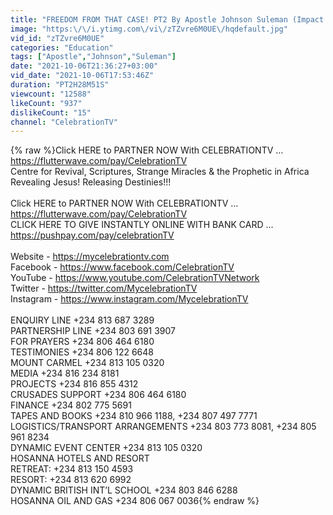 ```yaml
---
title: "FREEDOM FROM THAT CASE! PT2 By Apostle Johnson Suleman (Impact 2021- UMUAHIA Day2 Eve. 6th Oct. '21)"
image: "https:\/\/i.ytimg.com\/vi\/zTZvre6M0UE\/hqdefault.jpg"
vid_id: "zTZvre6M0UE"
categories: "Education"
tags: ["Apostle","Johnson","Suleman"]
date: "2021-10-06T21:36:27+03:00"
vid_date: "2021-10-06T17:53:46Z"
duration: "PT2H28M51S"
viewcount: "12588"
likeCount: "937"
dislikeCount: "15"
channel: "CelebrationTV"
---
```

{% raw %}Click HERE to PARTNER NOW With CELEBRATIONTV …<a rel="nofollow" target="blank" href="https://flutterwave.com/pay/CelebrationTV">https://flutterwave.com/pay/CelebrationTV</a><br />Centre for Revival, Scriptures, Strange Miracles &amp; the Prophetic in Africa<br />Revealing Jesus! Releasing Destinies!!!<br /><br />Click HERE to PARTNER NOW With CELEBRATIONTV …<a rel="nofollow" target="blank" href="https://flutterwave.com/pay/CelebrationTV">https://flutterwave.com/pay/CelebrationTV</a><br />CLICK HERE TO GIVE INSTANTLY ONLINE WITH BANK CARD …<a rel="nofollow" target="blank" href="https://pushpay.com/pay/celebrationTV">https://pushpay.com/pay/celebrationTV</a><br /><br />Website     - <a rel="nofollow" target="blank" href="https://mycelebrationtv.com">https://mycelebrationtv.com</a><br />Facebook  - <a rel="nofollow" target="blank" href="https://www.facebook.com/CelebrationTV">https://www.facebook.com/CelebrationTV</a><br />YouTube    - <a rel="nofollow" target="blank" href="https://www.youtube.com/CelebrationTVNetwork">https://www.youtube.com/CelebrationTVNetwork</a><br />Twitter       - <a rel="nofollow" target="blank" href="https://twitter.com/MycelebrationTV">https://twitter.com/MycelebrationTV</a><br />Instagram  - <a rel="nofollow" target="blank" href="https://www.instagram.com/MycelebrationTV">https://www.instagram.com/MycelebrationTV</a>                                <br />                                                                                                                                         <br />ENQUIRY LINE  +234 813 687 3289<br />PARTNERSHIP LINE   +234 803 691 3907<br />FOR PRAYERS  +234 806 464 6180<br />TESTIMONIES  +234 806 122 6648<br />MOUNT CARMEL +234 813 105 0320<br />MEDIA +234 816 234 8181<br />PROJECTS +234 816 855 4312<br />CRUSADES SUPPORT +234 806 464 6180<br />FINANCE +234 802 775 5691<br />TAPES AND BOOKS +234 810 966 1188, +234 807 497 7771<br />LOGISTICS/TRANSPORT ARRANGEMENTS +234 803 773 8081, +234 805 961 8234<br />DYNAMIC EVENT CENTER +234 813 105 0320<br />HOSANNA HOTELS AND RESORT <br />RETREAT: +234 813 150 4593<br />RESORT: +234 813 620 6992<br />DYNAMIC BRITISH INT’L SCHOOL +234 803 846 6288<br />HOSANNA OIL AND GAS +234 806 067 0036{% endraw %}
